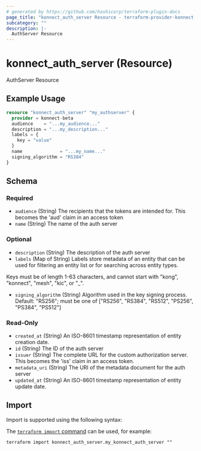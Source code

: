 ```yaml
---
# generated by https://github.com/hashicorp/terraform-plugin-docs
page_title: "konnect_auth_server Resource - terraform-provider-konnect-beta"
subcategory: ""
description: |-
  AuthServer Resource
---
```


# konnect_auth_server (Resource)

AuthServer Resource

## Example Usage

```terraform
resource "konnect_auth_server" "my_authserver" {
  provider = konnect-beta
  audience    = "...my_audience..."
  description = "...my_description..."
  labels = {
    key = "value"
  }
  name              = "...my_name..."
  signing_algorithm = "RS384"
}
```

<!-- schema generated by tfplugindocs -->
## Schema

### Required

- `audience` (String) The recipients that the tokens are intended for. This becomes the 'aud' claim in an access token
- `name` (String) The name of the auth server

### Optional

- `description` (String) The description of the auth server
- `labels` (Map of String) Labels store metadata of an entity that can be used for filtering an entity list or for searching across entity types. 

Keys must be of length 1-63 characters, and cannot start with "kong", "konnect", "mesh", "kic", or "_".
- `signing_algorithm` (String) Algorithm used in the key signing process. Default: "RS256"; must be one of ["RS256", "RS384", "RS512", "PS256", "PS384", "PS512"]

### Read-Only

- `created_at` (String) An ISO-8601 timestamp representation of entity creation date.
- `id` (String) The ID of the auth server
- `issuer` (String) The complete URL for the custom authorization server. This becomes the 'iss' claim in an access token.
- `metadata_uri` (String) The URI of the metadata document for the auth server
- `updated_at` (String) An ISO-8601 timestamp representation of entity update date.

## Import

Import is supported using the following syntax:

The [`terraform import` command](https://developer.hashicorp.com/terraform/cli/commands/import) can be used, for example:

```shell
terraform import konnect_auth_server.my_konnect_auth_server ""
```
